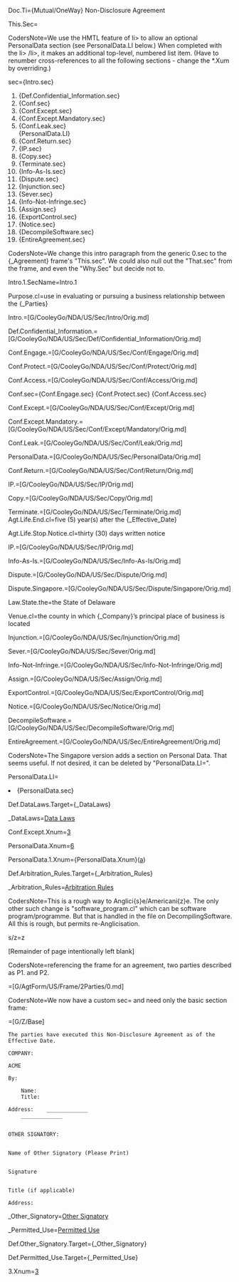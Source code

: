 Doc.Ti={Mutual/OneWay} Non-Disclosure Agreement

This.Sec=</i>

CodersNote=We use the HMTL feature of li> to allow an optional PersonalData section (see PersonalData.LI below.)  When completed with the li> /li>, it makes an additional top-level, numbered list item. (Have to renumber cross-references to all the following sections - change the *.Xum by overriding.)

sec={Intro.sec}<ol><li>{Def.Confidential_Information.sec}</li><li>{Conf.sec}</li><li>{Conf.Except.sec}</li><li>{Conf.Except.Mandatory.sec}</li><li>{Conf.Leak.sec}</li>{PersonalData.LI}<li>{Conf.Return.sec}</li><li>{IP.sec}</li><li>{Copy.sec}</li><li>{Terminate.sec}</li><li>{Info-As-Is.sec}</li><li>{Dispute.sec}</li><li>{Injunction.sec}</li><li>{Sever.sec}</li><li>{Info-Not-Infringe.sec}</li><li>{Assign.sec}</li><li>{ExportControl.sec}</li><li>{Notice.sec}</li><li>{DecompileSoftware.sec}</li><li>{EntireAgreement.sec}</li></ol>

CodersNote=We change this intro paragraph from the generic 0.sec to the {_Agreement} frame's "This.sec".  We could also null out the "That.sec" from the frame, and even the "Why.Sec" but decide not to.

Intro.1.SecName=Intro.1

Purpose.cl=use in evaluating or pursuing a business relationship between the {_Parties}

Intro.=[G/CooleyGo/NDA/US/Sec/Intro/Orig.md]

Def.Confidential_Information.=[G/CooleyGo/NDA/US/Sec/Def/Confidential_Information/Orig.md]

Conf.Engage.=[G/CooleyGo/NDA/US/Sec/Conf/Engage/Orig.md]

Conf.Protect.=[G/CooleyGo/NDA/US/Sec/Conf/Protect/Orig.md]

Conf.Access.=[G/CooleyGo/NDA/US/Sec/Conf/Access/Orig.md]

Conf.sec={Conf.Engage.sec} {Conf.Protect.sec} {Conf.Access.sec}

Conf.Except.=[G/CooleyGo/NDA/US/Sec/Conf/Except/Orig.md]

Conf.Except.Mandatory.=[G/CooleyGo/NDA/US/Sec/Conf/Except/Mandatory/Orig.md]

Conf.Leak.=[G/CooleyGo/NDA/US/Sec/Conf/Leak/Orig.md]

PersonalData.=[G/CooleyGo/NDA/US/Sec/PersonalData/Orig.md]

Conf.Return.=[G/CooleyGo/NDA/US/Sec/Conf/Return/Orig.md]

IP.=[G/CooleyGo/NDA/US/Sec/IP/Orig.md]

Copy.=[G/CooleyGo/NDA/US/Sec/Copy/Orig.md]

Terminate.=[G/CooleyGo/NDA/US/Sec/Terminate/Orig.md]
Agt.Life.End.cl=five (5) year(s) after the {_Effective_Date}

Agt.Life.Stop.Notice.cl=thirty (30) days written notice

IP.=[G/CooleyGo/NDA/US/Sec/IP/Orig.md]

Info-As-Is.=[G/CooleyGo/NDA/US/Sec/Info-As-Is/Orig.md]

Dispute.=[G/CooleyGo/NDA/US/Sec/Dispute/Orig.md]

Dispute.Singapore.=[G/CooleyGo/NDA/US/Sec/Dispute/Singapore/Orig.md]

Law.State.the=the State of Delaware

Venue.cl=the county in which {_Company}’s principal place of business is located

Injunction.=[G/CooleyGo/NDA/US/Sec/Injunction/Orig.md]

Sever.=[G/CooleyGo/NDA/US/Sec/Sever/Orig.md]

Info-Not-Infringe.=[G/CooleyGo/NDA/US/Sec/Info-Not-Infringe/Orig.md]

Assign.=[G/CooleyGo/NDA/US/Sec/Assign/Orig.md]

ExportControl.=[G/CooleyGo/NDA/US/Sec/ExportControl/Orig.md]

Notice.=[G/CooleyGo/NDA/US/Sec/Notice/Orig.md]

DecompileSoftware.=[G/CooleyGo/NDA/US/Sec/DecompileSoftware/Orig.md]

EntireAgreement.=[G/CooleyGo/NDA/US/Sec/EntireAgreement/Orig.md]

CodersNote=The Singapore version adds a section on Personal Data. That seems useful.  If not desired, it can be deleted by "PersonalData.LI=</i>".

PersonalData.LI=<li>{PersonalData.sec}</li>

Def.DataLaws.Target={_DataLaws}


_DataLaws=<a href="#Def.DataLaws.Target" class="definedterm">Data Laws</a>

Conf.Except.Xnum=<a href="#Conf.Except.sec" class="xref">3</a>

PersonalData.Xnum=<a href="#PersonalData.sec" class="xref">6</a>


PersonalData.1.Xnum={PersonalData.Xnum}(<a href="#PersonalData.1.sec" class="xref">a</a>)


Def.Arbitration_Rules.Target={_Arbitration_Rules}

_Arbitration_Rules=<a href="#Def.Arbitration_Rules.Target" class="definedterm">Arbitration Rules</a>

CodersNote=This is a rough way to Anglici{s}e/Americani{z}e.  The only other such change is "software_program.cl" which can be software program/programme. But that is handled in the file on DecompilingSoftware.  All this is rough, but permits re-Anglicisation. 

s/z=z

[Remainder of page intentionally left blank]

CodersNote=referencing the frame for an agreement, two parties described as P1. and P2. 

=[G/AgtForm/US/Frame/2Parties/0.md] 

CodersNote=We now have a custom sec= and need only the basic section frame:

=[G/Z/Base]

	The parties have executed this Non-Disclosure Agreement as of the Effective Date.

	COMPANY:
	
	ACME
	
	By:	
		
		Name:	
		Title:	
	
	Address:	_____________
		_____________
		

	OTHER SIGNATORY:
	
	
	Name of Other Signatory (Please Print)
	
	
	Signature
	
	
	Title (if applicable)
	
	Address:	
		
		
_Other_Signatory=<a href='#Def.Other_Signatory.Target' class='definedterm'>Other Signatory</a>

_Permitted_Use=<a href='#Def.Permitted_Use.Target' class='definedterm'>Permitted Use</a>

Def.Other_Signatory.Target={_Other_Signatory}

Def.Permitted_Use.Target={_Permitted_Use}

3.Xnum=<a href='#3.sec' class="xref">3</a>


